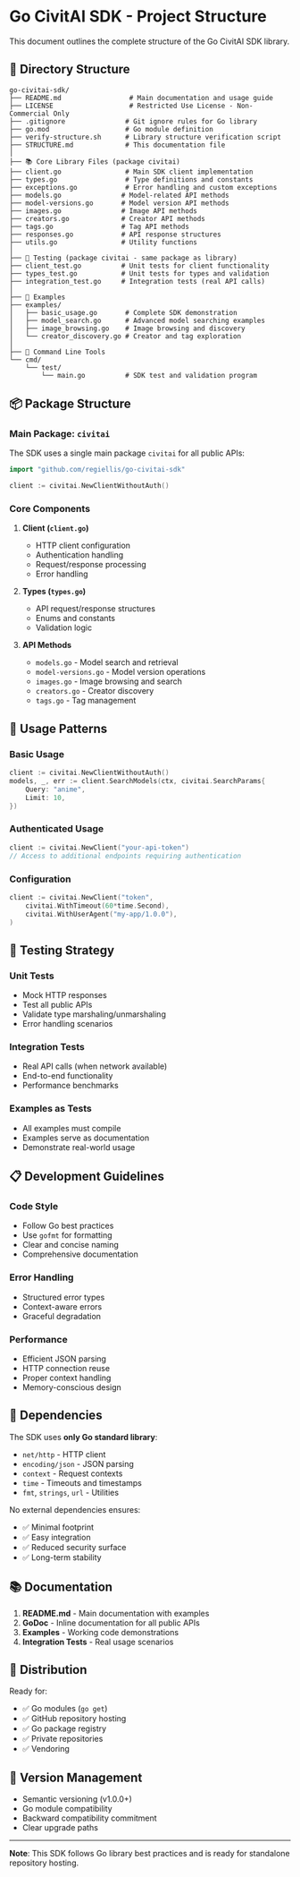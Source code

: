 # Go CivitAI SDK - Project Structure

This document outlines the complete structure of the Go CivitAI SDK library.

## 📁 Directory Structure

```
go-civitai-sdk/
├── README.md                 # Main documentation and usage guide
├── LICENSE                   # Restricted Use License - Non-Commercial Only
├── .gitignore               # Git ignore rules for Go library
├── go.mod                   # Go module definition
├── verify-structure.sh      # Library structure verification script
├── STRUCTURE.md             # This documentation file
│
├── 📚 Core Library Files (package civitai)
├── client.go                # Main SDK client implementation
├── types.go                 # Type definitions and constants
├── exceptions.go            # Error handling and custom exceptions
├── models.go               # Model-related API methods
├── model-versions.go       # Model version API methods
├── images.go               # Image API methods
├── creators.go             # Creator API methods
├── tags.go                 # Tag API methods
├── responses.go            # API response structures
├── utils.go                # Utility functions
│
├── 🧪 Testing (package civitai - same package as library)
├── client_test.go          # Unit tests for client functionality
├── types_test.go           # Unit tests for types and validation
├── integration_test.go     # Integration tests (real API calls)
│
├── 📖 Examples
├── examples/
│   ├── basic_usage.go       # Complete SDK demonstration
│   ├── model_search.go      # Advanced model searching examples
│   ├── image_browsing.go    # Image browsing and discovery
│   └── creator_discovery.go # Creator and tag exploration
│
├── 🔧 Command Line Tools
└── cmd/
    └── test/
        └── main.go          # SDK test and validation program
```

## 📦 Package Structure

### Main Package: `civitai`

The SDK uses a single main package `civitai` for all public APIs:

```go
import "github.com/regiellis/go-civitai-sdk"

client := civitai.NewClientWithoutAuth()
```

### Core Components

1. **Client (`client.go`)**
   - HTTP client configuration
   - Authentication handling
   - Request/response processing
   - Error handling

2. **Types (`types.go`)**
   - API request/response structures
   - Enums and constants
   - Validation logic

3. **API Methods**
   - `models.go` - Model search and retrieval
   - `model-versions.go` - Model version operations
   - `images.go` - Image browsing and search
   - `creators.go` - Creator discovery
   - `tags.go` - Tag management

## 🚀 Usage Patterns

### Basic Usage
```go
client := civitai.NewClientWithoutAuth()
models, _, err := client.SearchModels(ctx, civitai.SearchParams{
    Query: "anime",
    Limit: 10,
})
```

### Authenticated Usage
```go
client := civitai.NewClient("your-api-token")
// Access to additional endpoints requiring authentication
```

### Configuration
```go
client := civitai.NewClient("token",
    civitai.WithTimeout(60*time.Second),
    civitai.WithUserAgent("my-app/1.0.0"),
)
```

## 🧪 Testing Strategy

### Unit Tests
- Mock HTTP responses
- Test all public APIs
- Validate type marshaling/unmarshaling
- Error handling scenarios

### Integration Tests
- Real API calls (when network available)
- End-to-end functionality
- Performance benchmarks

### Examples as Tests
- All examples must compile
- Examples serve as documentation
- Demonstrate real-world usage

## 📋 Development Guidelines

### Code Style
- Follow Go best practices
- Use `gofmt` for formatting
- Clear and concise naming
- Comprehensive documentation

### Error Handling
- Structured error types
- Context-aware errors
- Graceful degradation

### Performance
- Efficient JSON parsing
- HTTP connection reuse
- Proper context handling
- Memory-conscious design

## 🔗 Dependencies

The SDK uses **only Go standard library**:
- `net/http` - HTTP client
- `encoding/json` - JSON parsing
- `context` - Request contexts
- `time` - Timeouts and timestamps
- `fmt`, `strings`, `url` - Utilities

No external dependencies ensures:
- ✅ Minimal footprint
- ✅ Easy integration
- ✅ Reduced security surface
- ✅ Long-term stability

## 📚 Documentation

1. **README.md** - Main documentation with examples
2. **GoDoc** - Inline documentation for all public APIs
3. **Examples** - Working code demonstrations
4. **Integration Tests** - Real usage scenarios

## 🚀 Distribution

Ready for:
- ✅ Go modules (`go get`)
- ✅ GitHub repository hosting
- ✅ Go package registry
- ✅ Private repositories
- ✅ Vendoring

## 🔄 Version Management

- Semantic versioning (v1.0.0+)
- Go module compatibility
- Backward compatibility commitment
- Clear upgrade paths

---

**Note**: This SDK follows Go library best practices and is ready for standalone repository hosting.
